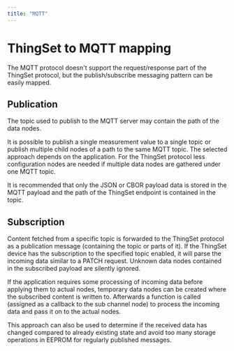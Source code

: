 ```yaml
---
title: "MQTT"
---
```


# ThingSet to MQTT mapping

The MQTT protocol doesn't support the request/response part of the ThingSet protocol, but the publish/subscribe messaging pattern can be easily mapped.

## Publication

The topic used to publish to the MQTT server may contain the path of the data nodes.

It is possible to publish a single measurement value to a single topic or publish multiple child nodes of a path to the same MQTT topic. The selected approach depends on the application. For the ThingSet protocol less configuration nodes are needed if multiple data nodes are gathered under one MQTT topic.

It is recommended that only the JSON or CBOR payload data is stored in the MQTT payload and the path of the ThingSet endpoint is contained in the topic.

## Subscription

Content fetched from a specific topic is forwarded to the ThingSet protocol as a publication message (containing the topic or parts of it). If the ThingSet device has the subscription to the specified topic enabled, it will parse the incoming data similar to a PATCH request. Unknown data nodes contained in the subscribed payload are silently ignored.

If the application requires some processing of incoming data before applying them to actual nodes, temporary data nodes can be created where the subscribed content is written to. Afterwards a function is called (assigned as a callback to the sub channel node) to process the incoming data and pass it on to the actual nodes.

This approach can also be used to determine if the received data has changed compared to already existing state and avoid too many storage operations in EEPROM for regularly published messages.
